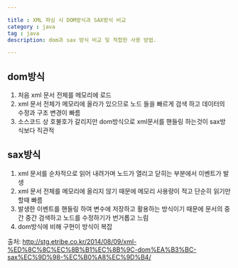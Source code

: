 ```yaml
---

title : XML 파싱 시 DOM방식과 SAX방식 비교
category : java
tag : java
description: dom과 sax 방식 비교 및 적합한 사용 방법.

---
```


## dom방식

1. 처음 xml 문서 전체를 메모리에 로드
2. xml 문서 전체가 메모리에 올라가 있으므로  노드 들을 빠르게 검색 하고 데이터의 수정과 구조 변경이 빠름
3. 소스코드 상 호불호가 갈리지만 dom방식으로 xml문서를 핸들링 하는것이 sax방식보다 직관적

## sax방식
1. xml 문서를 순차적으로 읽어 내려가며 노드가 열리고 닫히는 부분에서 이벤트가 발생
2. xml 문서 전체를 메모리에 올리지 않기 때문에 메모리 사용량이 적고 단순히 읽기만 할때 빠름
3. 발생한 이벤트를 핸들링 하여 변수에 저장하고 활용하는 방식이기 때문에 문서의 중간 중간 검색하고 노드를 수정하기가 번거롭고 느림
4. dom방식에 비해 구현이 방식이 복잡

출처:
http://stg.etribe.co.kr/2014/08/09/xml-%ED%8C%8C%EC%8B%B1%EC%8B%9C-dom%EA%B3%BC-sax%EC%9D%98-%EC%B0%A8%EC%9D%B4/
